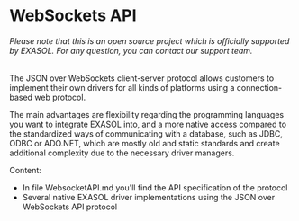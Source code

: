 # WebSockets API 

###### Please note that this is an open source project which is officially supported by EXASOL. For any question, you can contact our support team.

The JSON over WebSockets client-server protocol allows customers to 
implement their own drivers for all kinds of platforms using a
connection-based web protocol.

The main advantages are flexibility regarding the programming languages
you want to integrate EXASOL into, and a more native access compared to 
the standardized ways of communicating with a database, such as JDBC, 
ODBC or ADO.NET, which are mostly old and static standards and create 
additional complexity due to the necessary driver managers.

Content:
* In file WebsocketAPI.md you'll find the API specification of the protocol
* Several native EXASOL driver implementations using the JSON over WebSockets API protocol
